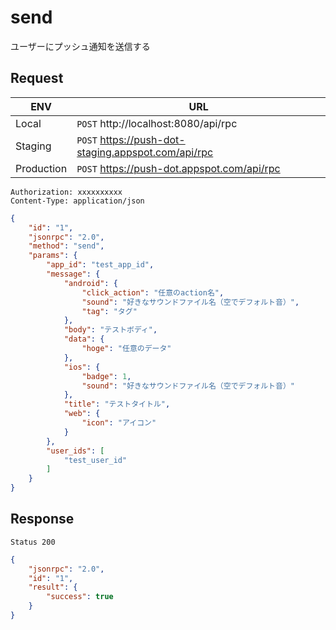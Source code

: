 # send

ユーザーにプッシュ通知を送信する

## Request

|ENV|URL|
|---|---|
|Local|`POST` http://localhost:8080/api/rpc|
|Staging|`POST` https://push-dot-staging.appspot.com/api/rpc|
|Production|`POST` https://push-dot.appspot.com/api/rpc|

```
Authorization: xxxxxxxxxx
Content-Type: application/json
```
```json
{
    "id": "1",
    "jsonrpc": "2.0",
    "method": "send",
    "params": {
        "app_id": "test_app_id",
        "message": {
            "android": {
                "click_action": "任意のaction名",
                "sound": "好きなサウンドファイル名（空でデフォルト音）",
                "tag": "タグ"
            },
            "body": "テストボディ",
            "data": {
                "hoge": "任意のデータ"
            },
            "ios": {
                "badge": 1,
                "sound": "好きなサウンドファイル名（空でデフォルト音）"
            },
            "title": "テストタイトル",
            "web": {
                "icon": "アイコン"
            }
        },
        "user_ids": [
            "test_user_id"
        ]
    }
}
```

## Response

```
Status 200
```
```json
{
    "jsonrpc": "2.0",
    "id": "1",
    "result": {
        "success": true
    }
}
```

